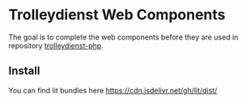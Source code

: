 # Trolleydienst Web Components

The goal is to complete the web components before they are used in repository [trolleydienst-php](https://github.com/schillermann/trolleydienst-php).

## Install

You can find lit bundles here https://cdn.jsdelivr.net/gh/lit/dist/
